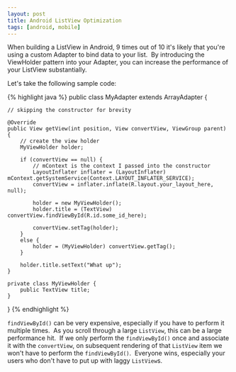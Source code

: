 ```yaml
---
layout: post
title: Android ListView Optimization
tags: [android, mobile]
---
```


When building a ListView in Android, 9 times out of 10 it's likely that you're using a custom Adapter to bind data to your list.  By introducing the ViewHolder pattern into your Adapter, you can increase the performance of your ListView substantially.  

Let's take the following sample code:

{% highlight java %}
public class MyAdapter extends ArrayAdapter {

    // skipping the constructor for brevity

    @Override
    public View getView(int position, View convertView, ViewGroup parent) {
        // create the view holder
        MyViewHolder holder;

        if (convertView == null) {
            // mContext is the context I passed into the constructor
            LayoutInflater inflater = (LayoutInflater) mContext.getSystemService(Context.LAYOUT_INFLATER_SERVICE);
            convertView = inflater.inflate(R.layout.your_layout_here, null);

            holder = new MyViewHolder();
            holder.title = (TextView) convertView.findViewById(R.id.some_id_here);

            convertView.setTag(holder);
        }
        else {
            holder = (MyViewHolder) convertView.getTag();
        }

        holder.title.setText("What up");
    }

    private class MyViewHolder {
        public TextView title;
    }

}
{% endhighlight %}

`findViewById()` can be very expensive, especially if you have to perform it multiple times.  As you scroll through a large `ListView`, this can be a large performance hit.  If we only perform the `findViewById()` once and associate it with the `convertView`, on subsequent rendering of that `ListView` item we won't have to perform the `findViewById()`.  Everyone wins, especially your users who don't have to put up with laggy `ListView`s.
